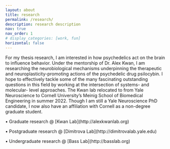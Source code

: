 ```yaml
---
layout: about
title: research
permalink: /research/
description: research description
nav: true
nav_order: 1
# display_categories: [work, fun]
horizontal: false
---
```


For my thesis research, I am interested in how psychedelics act on the brain to influence behavior. Under the mentorship of Dr. Alex Kwan, I am researching the neurobiological mechanisms underpinning the therapeutic and neuroplasticity-promoting actions of the psychedelic drug psilocybin. I hope to effectively tackle some of the many fascinating outstanding questions in this field by working at the intersection of systems- and molecular- level approaches.
The Kwan lab relocated to from Yale Neuroscience to Cornell University’s Meinig School of Biomedical Engineering in summer 2022. Though I am still a Yale Neuroscience PhD candidate, I now also have an affiliation with Cornell as a non-degree graduate student.

<p> • Graduate research @ [Kwan Lab](http://alexkwanlab.org) </p>
<p> • Postgraduate research @ [Dimitrova Lab](http://dimitrovalab.yale.edu)</p>
<p> • Undergraduate research @ [Bass Lab](http://basslab.org) </p>



<!-- pages/projects.md -->
<!-- <div class="projects">
{%- if site.enable_project_categories and page.display_categories %}
  <!-- Display categorized projects -->
  <!-- {%- for category in page.display_categories %}
  <h2 class="category">{{ category }}</h2>
  {%- assign categorized_projects = site.projects | where: "category", category -%}
  {%- assign sorted_projects = categorized_projects | sort: "importance" %}
  <!-- Generate cards for each project -->
  <!-- {% if page.horizontal -%}
  <div class="container">
    <div class="row row-cols-2">
    {%- for project in sorted_projects -%}
      {% include projects_horizontal.html %}
    {%- endfor %}
    </div>
  </div>
  {%- else -%}
  <div class="grid">
    {%- for project in sorted_projects -%}
      {% include projects.html %}
    {%- endfor %}
  </div>
  {%- endif -%}
  {% endfor %}

{%- else -%} -->
<!-- Display projects without categories -->
  <!-- {%- assign sorted_projects = site.projects | sort: "importance" -%} -->
  <!-- Generate cards for each project -->
  <!-- {% if page.horizontal -%}
  <div class="container">
    <div class="row row-cols-2">
    {%- for project in sorted_projects -%}
      {% include projects_horizontal.html %}
    {%- endfor %}
    </div>
  </div>
  {%- else -%}
  <div class="grid">
    {%- for project in sorted_projects -%}
      {% include projects.html %}
    {%- endfor %}
  </div>
  {%- endif -%}
{%- endif -%}
</div> -->
